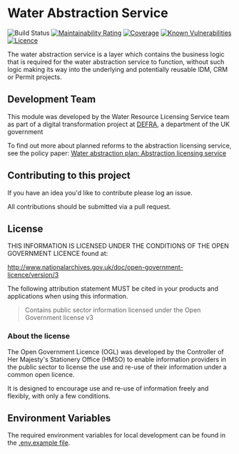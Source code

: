 # Water Abstraction Service

![Build Status](https://github.com/DEFRA/water-abstraction-service/actions/workflows/ci.yml/badge.svg?branch=main)
[![Maintainability Rating](https://sonarcloud.io/api/project_badges/measure?project=DEFRA_water-abstraction-service&metric=sqale_rating)](https://sonarcloud.io/dashboard?id=DEFRA_water-abstraction-service)
[![Coverage](https://sonarcloud.io/api/project_badges/measure?project=DEFRA_water-abstraction-service&metric=coverage)](https://sonarcloud.io/dashboard?id=DEFRA_water-abstraction-service)
[![Known Vulnerabilities](https://snyk.io/test/github/DEFRA/water-abstraction-service/badge.svg)](https://snyk.io/test/github/DEFRA/water-abstraction-service)
[![Licence](https://img.shields.io/badge/Licence-OGLv3-blue.svg)](http://www.nationalarchives.gov.uk/doc/open-government-licence/version/3)

The water abstraction service is a layer which contains the business logic that is required for the water abstraction service to function, without such logic making its way into the underlying and potentially reusable IDM, CRM or Permit projects.

## Development Team

This module was developed by the Water Resource Licensing Service team as part of a digital transformation project at [DEFRA](https://www.gov.uk/government/organisations/department-for-environment-food-rural-affairs), a department of the UK government

To find out more about planned reforms to the abstraction licensing service, see the policy paper: [Water abstraction plan: Abstraction licensing service](https://www.gov.uk/government/publications/water-abstraction-plan-2017/water-abstraction-plan-abstraction-licensing-service)

## Contributing to this project

If you have an idea you'd like to contribute please log an issue.

All contributions should be submitted via a pull request.

## License

THIS INFORMATION IS LICENSED UNDER THE CONDITIONS OF THE OPEN GOVERNMENT LICENCE found at:

<http://www.nationalarchives.gov.uk/doc/open-government-licence/version/3>

The following attribution statement MUST be cited in your products and applications when using this information.

> Contains public sector information licensed under the Open Government license v3

### About the license

The Open Government Licence (OGL) was developed by the Controller of Her Majesty's Stationery Office (HMSO) to enable information providers in the public sector to license the use and re-use of their information under a common open licence.

It is designed to encourage use and re-use of information freely and flexibly, with only a few conditions.

## Environment Variables

The required environment variables for local development can be found in the [.env.example file](./.env.example).
